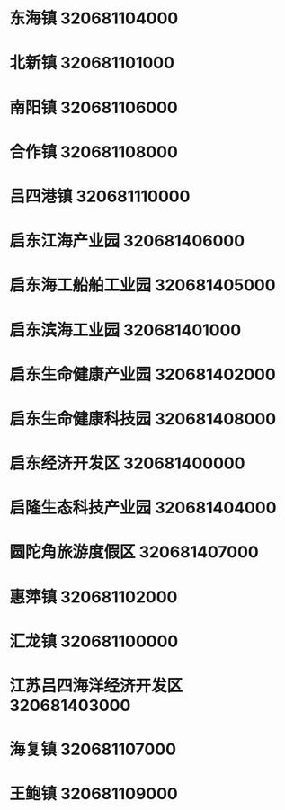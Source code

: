 # 东海镇 320681104000
# 北新镇 320681101000
# 南阳镇 320681106000
# 合作镇 320681108000
# 吕四港镇 320681110000
# 启东江海产业园 320681406000
# 启东海工船舶工业园 320681405000
# 启东滨海工业园 320681401000
# 启东生命健康产业园 320681402000
# 启东生命健康科技园 320681408000
# 启东经济开发区 320681400000
# 启隆生态科技产业园 320681404000
# 圆陀角旅游度假区 320681407000
# 惠萍镇 320681102000
# 汇龙镇 320681100000
# 江苏吕四海洋经济开发区 320681403000
# 海复镇 320681107000
# 王鲍镇 320681109000
